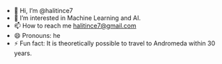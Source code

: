 - 👋 Hi, I’m @halitince7
- 👀 I’m interested in Machine Learning and AI.
- 📫 How to reach me halitince7@gmail.com
- 😄 Pronouns: he
- ⚡ Fun fact: It is theoretically possible to travel to Andromeda within 30 years.

<!---
halitince7/halitince7 is a ✨ special ✨ repository because its `README.md` (this file) appears on your GitHub profile.
You can click the Preview link to take a look at your changes.
--->

